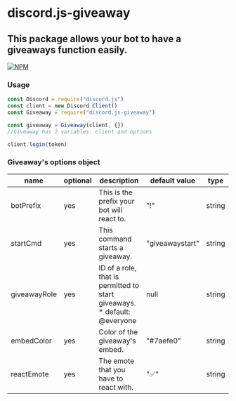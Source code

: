 # discord.js-giveaway

## This package allows your bot to have a giveaways function easily.

[![NPM](https://nodei.co/npm/discord.js-giveaway.png?downloads=true&downloadRank=true&stars=true)](https://nodei.co/npm/discord.js-giveaway/)

### Usage

```js
const Discord = require("discord.js")
const client = new Discord.Client()
const Giveaway = require("discord.js-giveaway")

const giveaway = Giveaway(client, {})
//Giveaway has 2 variables: client and options

client.login(token)
```

### Giveaway's options object
| name         | optional | description                                                              | default value   | type   |
|--------------|----------|--------------------------------------------------------------------------|-----------------|--------|
| botPrefix    | yes      | This is the prefix your bot will react to.                               | "!"             | string |
| startCmd     | yes      | This command starts a giveaway.                                          | "giveawaystart" | string |
| giveawayRole | yes      | ID of a role, that is permitted to start giveaways. * default: @everyone | null            | string |
| embedColor   | yes      | Color of the giveaway's embed.                                           | "#7aefe0"       | string |
| reactEmote   | yes      | The emote that you have to react with.                                   | "✅"             | string |
